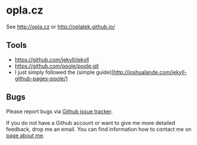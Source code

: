 # opla.cz
See http://opla.cz or http://oplatek.github.io/

## Tools
 - https://github.com/jekyll/jekyll
 - https://github.com/poole/poole.git
 - I just simply followed the (simple guide)[http://joshualande.com/jekyll-github-pages-poole/]

## Bugs
Please report bugs via [Github issue tracker](https://github.com/oplatek/oplatek.github.io/issues/new).

If you do not have a Github account or want to give me more detailed feedback, drop me an email.
You can find information how to contact me on [page about me](http://opla.cz/about). 
